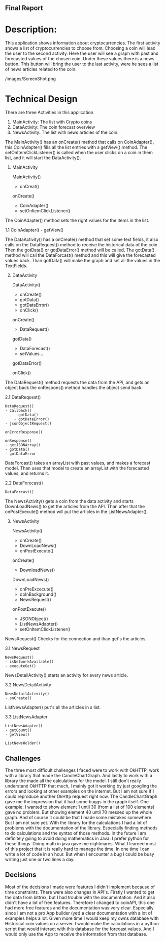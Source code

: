 ## Final Report

# Description:

This application shows information about cryptocurrencies. The first activity
shows a list of cryptocurrencies to choose from. Choosing a coin will lead
the user to the second activity. Here the user will see a graph with past and
forecasted values of the chosen coin. Under these values there is a news button.
This button will bring the user to the last activity, were he sees a list of
news articles related to the coin.

/images/ScreenShot.png

# Technical Design

There are three Activities in this application.
1. MainActivity: The list with Crypto coins
2. DataActivity: The coin forecast overview
3. NewsActivity: The list with news articles of the coin.

The MainActivity() has an onCreate() method that calls on CoinAdapter(),
this CoinAdapter() fills all the list entries with a getView() method.
The setOnItemClickListener() is called when the user clicks on a coin in them
list, and it will start the DataActivity().

1. MainActivity

    MainActivity()
    - onCreat()

    onCreate()
    - CoinAdapter()
    - setOnItemClickListener()

The CoinAdapter() method sets the right values for the items in the list.

1.1 CoinAdapter()
    - getView()

The DataActivity() has a onCreate() method that set some text fields, it also
calls on the DataRequest() method to receive the historical data of the coin.
Then the gotData() or gotDataError() method will be called. The gotData() method
will call the DataForcast() method and this will give the forecasted values back.
Than gotData() will make the graph and set all the values in the TextFields.


2. DataActivity

    DataActivity()
    - onCreate()
    - gotData()
    - gotDataError()
    - onClick()

    onCreate()
    - DataRequest()

    gotData()
    - DataForecast()
    - setValues...

    gotDataError()

    onClick()

The DataRequest() method requests the data from the API, and gets an object back
the onRespons() method handles the object send back.  

2.1 DataRequest()

    DataRequest()
    - Callback()
        - gotData()
        - gotDataError()
    - jsonObjectRequest()

    onErrorResponse()

    onResponse()
    - getJSONArray()
    - gotData()
    - gotDataError

DataForcast() takes an arrayList with past values, and makes a forecast model.
Than uses that model to create an arrayList with the forecasted values, and
returns it.     


2.2 DataForecast()

    DataForcast()


The NewsActivity() gets a coin from the data activity and starts DownLoadNews()
to get the articles from the API. Than after that the onPostExecute() method
will put the articles in the ListNewsAdapter().

3. NewsActivity

    NewsActivity()
    - onCreate()
    - DownLoadNews()
    - onPostExecute()

    onCreate()
    - DownloadNews()

    DownLoadNews()
    - onPreExcecute()
    - doInBackground()
    - NewsRequest()

    onPostExecute()
    - JSONObject()
    - ListNewsAdapter()
    - setOnItemClickListener()

NewsRequest() Checks for the connection and than get's the articles.    

3.1 NewsRequest

    NewsRequest()
    - isNetworkAvailable()
    - executeGet()

NewsDetailActivity() starts an activity for every news article.

3.2 NewsDetailActivity

    NewsDetailActivity()
    - onCreate()

ListNewsAdapter() put's all the articles in a list.     

3.3 ListNewsAdapter

    ListNewsAdapter()
    - getCount()
    - getView()

    ListNewsHolder()


## Challenges

The three most difficult challenges I faced were to work with OkHTTP, work with
a library that made the CandleChartGraph. And lastly to work with a library the
made all the calculations for the model.
    I still don't really understand OkHTTP that much, I mainly got it working by
just googling the errors and looking at other examples on the internet.
But I am not sure if I could reproduce another OkHttp request right now.
    The CandleChartGraph gave me the impression that it had some buggs in the
graph itself. One example: I wanted to show element 1 until 30 (from a list of
100 elements) gave no problem. But showing element 40 until 70 messed up the
whole graph. And of course it could be that I made some mistakes somewhere. But
I am not sure yet.
    With the library for the calculations I had a lot of problems with the
documentation of the library. Especially finding methods to do calculations
and the syntax of those methods. In the future I am definitely going to avoid
doing mathematics in Java. I prefer python for these things. Doing math in java
gave me nightmares.
    What I learned most of this project that it is really hard to manage the time.
In one time I can write a lot of code in an hour. But when I encounter a bug
I could be busy writing just one or two lines a day.

## Decisions

Most of the decisions I made were features I didn't implement because of time
constraints. There were also changes in API's. Firstly I wanted to get the data
from bittrex, but I had trouble with the documentation. And it also didn't
have a lot of free features. Therefore I changed to coinAPI, this one had
more free features and the documentation was very clear. Especially since I am
not a pro App builder (yet) a clear documentation with a lot of examples helps
a lot. Given more time I would keep my owns database with Historical coin values
on a server. I would make the calculations in a python script that would
interact with this database for the forecast values. And I would only use the
App to receive the information from that database. 
